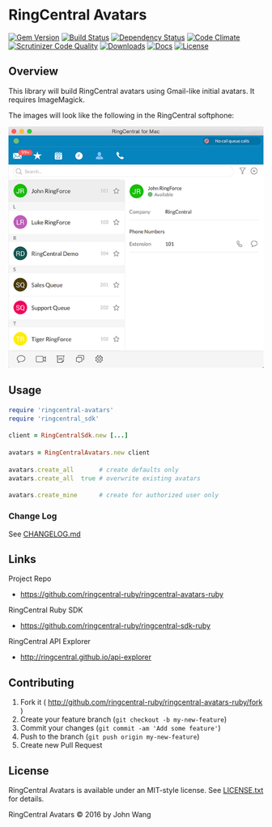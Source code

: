 RingCentral Avatars
===================

[![Gem Version][gem-version-svg]][gem-version-link]
[![Build Status][build-status-svg]][build-status-link]
[![Dependency Status][dependency-status-svg]][dependency-status-link]
[![Code Climate][codeclimate-status-svg]][codeclimate-status-link]
[![Scrutinizer Code Quality][scrutinizer-status-svg]][scrutinizer-status-link]
[![Downloads][downloads-svg]][downloads-link]
[![Docs][docs-rubydoc-svg]][docs-rubydoc-link]
[![License][license-svg]][license-link]

## Overview

This library will build RingCentral avatars using Gmail-like initial avatars. It requires ImageMagick.

The images will look like the following in the RingCentral softphone:

![](ringcentral-avatars-softphone.png)

## Usage

```ruby
require 'ringcentral-avatars'
require 'ringcentral_sdk'

client = RingCentralSdk.new [...]

avatars = RingCentralAvatars.new client

avatars.create_all       # create defaults only
avatars.create_all  true # overwrite existing avatars

avatars.create_mine      # create for authorized user only
```

### Change Log

See [CHANGELOG.md](CHANGELOG.md)

## Links

Project Repo

* https://github.com/ringcentral-ruby/ringcentral-avatars-ruby

RingCentral Ruby SDK

* https://github.com/ringcentral-ruby/ringcentral-sdk-ruby

RingCentral API Explorer

* http://ringcentral.github.io/api-explorer

## Contributing

1. Fork it ( http://github.com/ringcentral-ruby/ringcentral-avatars-ruby/fork )
2. Create your feature branch (`git checkout -b my-new-feature`)
3. Commit your changes (`git commit -am 'Add some feature'`)
4. Push to the branch (`git push origin my-new-feature`)
5. Create new Pull Request

## License

RingCentral Avatars is available under an MIT-style license. See [LICENSE.txt](LICENSE.txt) for details.

RingCentral Avatars &copy; 2016 by John Wang

 [gem-version-svg]: https://badge.fury.io/rb/ringcentral-avatars.svg
 [gem-version-link]: http://badge.fury.io/rb/ringcentral-avatars
 [downloads-svg]: http://ruby-gem-downloads-badge.herokuapp.com/ringcentral-avatars
 [downloads-link]: https://rubygems.org/gems/ringcentral-avatars
 [build-status-svg]: https://api.travis-ci.org/ringcentral-ruby/ringcentral-avatars-ruby.svg?branch=master
 [build-status-link]: https://travis-ci.org/ringcentral-ruby/ringcentral-avatars-ruby
 [coverage-status-svg]: https://coveralls.io/repos/ringcentral-ruby/ringcentral-avatars-ruby/badge.svg?branch=master
 [coverage-status-link]: https://coveralls.io/r/ringcentral-ruby/ringcentral-avatars-ruby?branch=master
 [dependency-status-svg]: https://gemnasium.com/ringcentral-ruby/ringcentral-avatars-ruby.svg
 [dependency-status-link]: https://gemnasium.com/ringcentral-ruby/ringcentral-avatars-ruby
 [codeclimate-status-svg]: https://codeclimate.com/github/ringcentral-ruby/ringcentral-avatars-ruby/badges/gpa.svg
 [codeclimate-status-link]: https://codeclimate.com/github/ringcentral-ruby/ringcentral-avatars-ruby
 [scrutinizer-status-svg]: https://scrutinizer-ci.com/g/ringcentral-ruby/ringcentral-avatars-ruby/badges/quality-score.png?b=master
 [scrutinizer-status-link]: https://scrutinizer-ci.com/g/ringcentral-ruby/ringcentral-avatars-ruby/?branch=master
 [docs-rubydoc-svg]: https://img.shields.io/badge/docs-rubydoc-blue.svg
 [docs-rubydoc-link]: http://www.rubydoc.info/gems/ringcentral-avatars/
 [license-svg]: https://img.shields.io/badge/license-MIT-blue.svg
 [license-link]: https://github.com/ringcentral-ruby/ringcentral-avatars-ruby/blob/master/LICENSE.md
